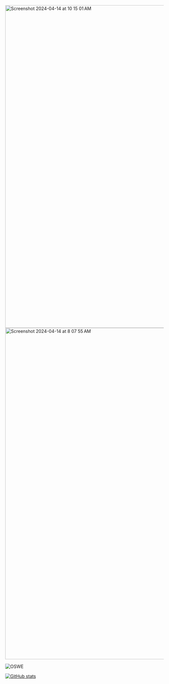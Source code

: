 <img width="1025" alt="Screenshot 2024-04-14 at 10 15 01 AM" src="https://github.com/A1vinSmith/A1vinSmith/assets/24937594/f004d615-032d-4868-bc6e-b2456527d534">


<img width="1053" alt="Screenshot 2024-04-14 at 8 07 55 AM" src="https://github.com/A1vinSmith/A1vinSmith/assets/24937594/02416de0-cb69-4bea-8278-04d120a6d33c">

![OSWE](https://api.accredible.com/v1/frontend/credential_website_embed_image/certificate/131842045)

[![GitHub stats](https://github-readme-stats.vercel.app/api?username=A1vinSmith&theme=merko)](https://tryhackme.com/p/AlvinSmith)
<!--
[![Top Langs](https://github-readme-stats.vercel.app/api/top-langs/?username=A1vinSmith&layout=compact&theme=gruvbox)](https://tryhackme.com/p/AlvinSmith)
-->
<!--
![https://tryhackme.com/p/AlvinSmith](https://user-images.githubusercontent.com/24937594/112230523-d668a800-8c99-11eb-8860-7ea8d5ba9048.png)
-->
<!--
![216267](https://user-images.githubusercontent.com/24937594/132150473-9b085224-ebed-4bb0-b47c-a019d73ad169.png)
-->

  <!-- <a href="https://tryhackme.com/p/AlvinSmith"></a> -->

<!--
![THM-YNFCPQDJN4](https://user-images.githubusercontent.com/24937594/113675234-41d95d80-970f-11eb-83eb-e5fa47c539ac.png)
-->
  
<!--
**A1vinSmith/A1vinSmith** is a ✨ _special_ ✨ repository because its `README.md` (this file) appears on your GitHub profile.

Here are some ideas to get you started:

- 🔭 I’m currently working on ...
- 🌱 I’m currently learning ...
- 👯 I’m looking to collaborate on ...
- 🤔 I’m looking for help with ...
- 💬 Ask me about ...
- 📫 How to reach me: ...
- 😄 Pronouns: ...
- ⚡ Fun fact: ...
-->
